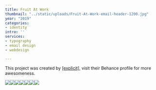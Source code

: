```yaml
---
title: Fruit At Work
thumbnail: "../static/uploads/Fruit-At-Work-email-header-1200.jpg"
year: "2019"
categories:
- identity
intro: ''
services:
- typography
- email design
- webdesign

---
```

This project was created by [[explicit]](https://www.behance.net/explic_it), visit their Behance profile for more awesomeness.

![](/uploads/d1eb3270439237.5ba36d85ba378.jpg)![](/uploads/39fa2c70439237.5ba37480eeb2e.gif)![](/uploads/b2fa9a70439237.5ba36d85b97d2.jpg)![](/uploads/70a95970439237.5ba3cd1d868d1.gif)![](/uploads/05ef7170439237.5bae3c249353c.jpg)![](/uploads/e6509c70439237.5ba51d718b01c.jpg)![](/uploads/4decee70439237.5baced37c49e4.jpg)
